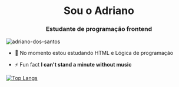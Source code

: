<h1 align="center"> Sou o Adriano </h1>
<h3 align="center">Estudante de programação frontend</h3>

<p align="left"> <img src="https://komarev.com/ghpvc/?username=adriano-dos-santos&label=Profile%20views&color=0e75b6&style=flat" alt="adriano-dos-santos" /> </p>


- 🌱 No momento estou estudando HTML e Lógica de programação

- ⚡ Fun fact **I can't stand a minute without music**


[![Top Langs](https://github-readme-stats.vercel.app/api/top-langs/?username=anuraghazra&layout=compact)](https://github.com/anuraghazra/github-readme-stats)
 
